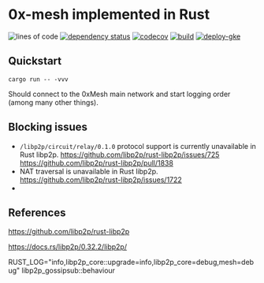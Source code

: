 # 0x-mesh implemented in Rust

![lines of code](https://img.shields.io/tokei/lines/github/0xProject/mesh-rs)
[![dependency status](https://deps.rs/repo/github/0xProject/mesh-rs/status.svg)](https://deps.rs/repo/github/0xProject/mesh-rs)
[![codecov](https://img.shields.io/codecov/c/github/0xProject/mesh-rs)](https://codecov.io/gh/0xProject/mesh-rs)
[![build](https://img.shields.io/github/workflow/status/0xProject/mesh-rs/build)](https://github.com/0xProject/mesh-rs/actions?query=workflow%3Abuild)
[![deploy-gke](https://img.shields.io/github/workflow/status/0xProject/mesh-rs/deploy-gke)](https://github.com/0xProject/mesh-rs/actions?query=workflow%3Adeploy-gke)

## Quickstart

```
cargo run -- -vvv
```

Should connect to the 0xMesh main network and start logging order (among many other things).

## Blocking issues

* `/libp2p/circuit/relay/0.1.0` protocol support is currently unavailable in Rust libp2p.
  https://github.com/libp2p/rust-libp2p/issues/725
  https://github.com/libp2p/rust-libp2p/pull/1838
* NAT traversal is unavailable in Rust libp2p.
  https://github.com/libp2p/rust-libp2p/issues/1722
* 


## References

https://github.com/libp2p/rust-libp2p

https://docs.rs/libp2p/0.32.2/libp2p/



RUST_LOG="info,libp2p_core::upgrade=info,libp2p_core=debug,mesh=debug"
libp2p_gossipsub::behaviour